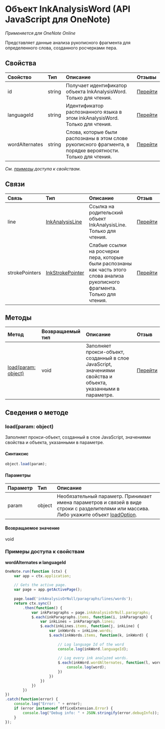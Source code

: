 ﻿# Объект InkAnalysisWord (API JavaScript для OneNote)

_Применяется для OneNote Online_  


Представляет данные анализа рукописного фрагмента для определенного слова, созданного росчерками пера.

## Свойства

| Свойство     | Тип   |Описание|Отзывы|
|:---------------|:--------|:----------|:-------|
|id|string|Получает идентификатор объекта InkAnalysisWord. Только для чтения.|[Перейти](https://github.com/OfficeDev/office-js-docs/issues/new?title=OneNote-inkAnalysisWord-id)|
|languageId|string|Идентификатор распознанного языка в этом inkAnalysisWord. Только для чтения.|[Перейти](https://github.com/OfficeDev/office-js-docs/issues/new?title=OneNote-inkAnalysisWord-languageId)|
|wordAlternates|string|Слова, которые были распознаны в этом слове рукописного фрагмента, в порядке вероятности. Только для чтения.|[Перейти](https://github.com/OfficeDev/office-js-docs/issues/new?title=OneNote-inkAnalysisWord-wordAlternates)|

_См. [примеры](#примеры) доступа к свойствам._

## Связи
| Связь | Тип   |Описание| Отзыв|
|:---------------|:--------|:----------|:-------|
|line|[InkAnalysisLine](inkanalysisline.md)|Ссылка на родительский объект InkAnalysisLine. Только для чтения.|[Перейти](https://github.com/OfficeDev/office-js-docs/issues/new?title=OneNote-inkAnalysisWord-line)|
|strokePointers|[InkStrokePointer](inkstrokepointer.md)|Слабые ссылки на росчерки пера, которые были распознаны как часть этого слова анализа рукописного фрагмента. Только для чтения.|[Перейти](https://github.com/OfficeDev/office-js-docs/issues/new?title=OneNote-inkAnalysisWord-strokePointers)|

## Методы

| Метод           | Возвращаемый тип    |Описание| Отзыв|
|:---------------|:--------|:----------|:-------|
|[load(param: object)](#loadparam-object)|void|Заполняет прокси-объект, созданный в слое JavaScript, значениями свойства и объекта, указанными в параметре.|[Перейти](https://github.com/OfficeDev/office-js-docs/issues/new?title=OneNote-inkAnalysisWord-load)|

## Сведения о методе


### load(param: object)
Заполняет прокси-объект, созданный в слое JavaScript, значениями свойства и объекта, указанными в параметре.

#### Синтаксис
```js
object.load(param);
```

#### Параметры
| Параметр    | Тип   |Описание|
|:---------------|:--------|:----------|
|param|object|Необязательный параметр. Принимает имена параметров и связей в виде строки с разделителями или массива. Либо укажите объект [loadOption](loadoption.md).|

#### Возвращаемое значение
void
### Примеры доступа к свойствам

**wordAlternates и languageId**
```js
OneNote.run(function (ctx) {        
    var app = ctx.application;
    
    // Gets the active page.
    var page = app.getActivePage();
    
    page.load('inkAnalysisOrNull/paragraphs/lines/words');
    return ctx.sync()
        .then(function() {
            var inkParagraphs = page.inkAnalysisOrNull.paragraphs;
            $.each(inkParagraphs.items, function(i, inkParagraph) {
                var inkLines = inkParagraph.lines;
                $.each(inkLines.items, function(j, inkLine) {
                    var inkWords = inkLine.words;
                    $.each(inkWords.items, function(k, inkWord) {
                    
                        // Log language Id of the word
                        console.log(inkWord.languageId);
                        
                        // Log every ink analyzed words.
                        $.each(inkWord.wordAlternates, function(l, word) {
                            console.log(word);                                  
                        })
                    })
                })
            })
        })
})
.catch(function(error) {
    console.log("Error: " + error);
    if (error instanceof OfficeExtension.Error) {
        console.log("Debug info: " + JSON.stringify(error.debugInfo));
    }
}); 
```
